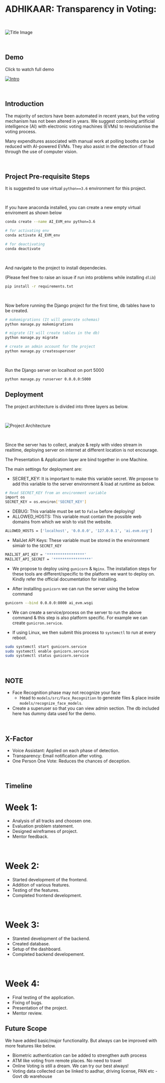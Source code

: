 # ADHIKAAR: Transparency in Voting:

<br>

![Title Image](static/img/AI_EVM.png)

<br>

## Demo

Click to watch full demo <br>

[![Intro](Demo.gif)](https://drive.google.com/file/d/1QwlWrVxVcpSU3ffnwAzOTcl1Q1ggCN-T/view?usp=sharing)

<br>

## Introduction

The majority of sectors have been automated in recent years, but the voting mechanism has not been altered in years. We suggest combining artificial intelligence (AI) with electronic voting machines (EVMs) to revolutionise the voting process.

Many expenditures associated with manual work at polling booths can be reduced with AI-powered EVMs. They also assist in the detection of fraud through the use of computer vision.

<br>

## Project Pre-requisite Steps

It is suggested to use virtual `python==3.6` environment for this project.

<br>

If you have anaconda installed, you can create a new empty virtual enviroment as shown below

```bash
conda create --name AI_EVM_env python=3.6

# for activating env
conda activate AI_EVM_env

# for deactivating
conda deactivate
```

<br>

And navigate to the project to install dependecies.

(Please feel free to raise an issue if run into problems while installing `dlib`)

```bash
pip install -r requirements.txt
```

<br>

Now before running the Django project for the first time, db tables have to be created.

```bash
# makemigrations (It will generate schemas)
python manage.py makemigrations

# migrate (It will create tables in the db)
python manage.py migrate

# create an admin account for the project
python manage.py createsuperuser
```

<br>

Run the Django server on localhost on port 5000

```bash
python manage.py runserver 0.0.0.0:5000
```

## Deployment

The project architecture is divided into three layers as below.

<br>

![Project Architecture](static/img/architecture.png)

<br>

Since the server has to collect, analyze & reply with video stream in realtime, deploying server on internet at different location is not encourage.

The Presentation & Application layer are bind together in one Machine.

The main settings for deployment are:

- SECRET_KEY: It is important to make this variable secret. We propose to add this variable to the server environment & load at runtime as below.

```bash
# Read SECRET_KEY from an environment variable
import os
SECRET_KEY = os.environ['SECRET_KEY']
```

- DEBUG: This variable must be set to `False` before deploying!
- ALLOWED_HOSTS: This variable must contain the possible web domains from which we wish to visit the website.

```bash
ALLOWED_HOSTS = ['localhost', '0.0.0.0', '127.0.0.1', 'ai.evm.org']
```

- MailJet API Keys: These variable must be stored in the environment simialr to the `SECRET_KEY`

```bash
MAILJET_API_KEY = '*****************'
MAILJET_API_SECRET = '*****************'
```

- We propose to deploy using `gunicorn` & `Nginx`. The installation steps for these tools are different/specific to the platform we want to deploy on. Kindly refer the official documentation for installing.

- After installing `gunicorn` we can run the server using the below command

```bash
gunicorn --bind 0.0.0.0:8000 ai_evm.wsgi
```

- We can create a service/process on the server to run the above command & this step is also platform specific. For example we can create `gunicron.service`.

- If using Linux, we then submit this process to `systemctl` to run at every reboot.

```bash
sudo systemctl start gunicorn.service
sudo systemctl enable gunicorn.service
sudo systemctl status gunicorn.service
```

<br>

## NOTE

- Face Recognition phase may not recognize your face
  - Head to `models/src/Face_Recognition` to generate files & place inside `models/recognize_face_models`.
- Create a superuser so that you can view admin section. The db included here has dummy data used for the demo.

<br>

## X-Factor

- Voice Assistant: Applied on each phase of detection.
- Transparency: Email notification after voting.
- One Person One Vote: Reduces the chances of deception.

<br>

## Timeline

# Week 1:

- Analysis of all tracks and choosen one.
- Evaluation problem statement.
- Designed wireframes of project.
- Mentor feedback.

<br>

# Week 2:

- Started development of the frontend.
- Addition of various features.
- Testing of the features.
- Completed frontend development.

<br>

# Week 3:

- Stareted development of the backend.
- Created database.
- Setup of the dashboard.
- Completed backend developement.

<br>

# Week 4:

- Final testing of the application.
- Fixing of bugs.
- Presentation of the project.
- Mentor review.

## Future Scope

We have added basic/major functionality. But always can be improved with more features like below.

- Biometric authentication can be added to strengthen auth process
- ATM like voting from remote places. No need to travel
- Online Voting is still a dream. We can try our best always!
- Voting data collected can be linked to aadhar, driving license, PAN etc - Govt db warehouse
